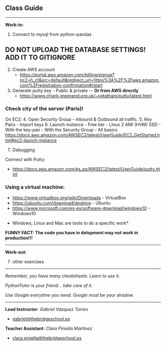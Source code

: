 ## **Class Guide**

---------

**Work-in:**

1. Connect to mysql from python-pandas
## DO NOT UPLOAD THE DATABASE SETTINGS! ADD IT TO GITIGNORE
2. Create AWS account
    - https://portal.aws.amazon.com/billing/signup?nc2=h_ct&src=default&redirect_url=https%3A%2F%2Faws.amazon.com%2Fregistration-confirmation#/start
3. Generate putty key - Public & private  -- **Or from AWS directly**
    - https://www.chiark.greenend.org.uk/~sgtatham/putty/latest.html

### Check city of the server (Paris)!
On EC2:
4. Open Security Group - Inbound & Outbound all traffic. 
5. Key Pairs - Import keys 
6. Launch instance - Free tier -  Linux 2 AMI (HVM) SSD
    - With the key-pair
    - With the Security Group
    - All basics
    https://docs.aws.amazon.com/AWSEC2/latest/UserGuide/EC2_GetStarted.html#ec2-launch-instance

7. Debugging

Connect with Putty:
- https://docs.aws.amazon.com/es_es/AWSEC2/latest/UserGuide/putty.html

### Using a virtual machine:

- https://www.virtualbox.org/wiki/Downloads - VirtualBox
- https://ubuntu.com/download/desktop - Ubuntu
- https://www.microsoft.com/es-es/software-download/windows10 - Windows10

* Windows, Linux and Mac are tools to do a specific work* 

**FUNNY FACT: The code you have in delopment may not work in production!!!**


---------

**Work-out:**

7. other exercises
---------

*Remember, you have many cheatsheets. Learn to use it.*

*PythonTutor is your friend... take care of it.*

*Use Google everytime you need. Google must be your shadow.*

---------

**Lead Instructor**: *Gabriel Vázquez Torres*

- gabriel@thebridgeschool.es

**Teacher Assistant**: *Clara Piniella Martinez*

- clara.piniella@thebridgeschool.es